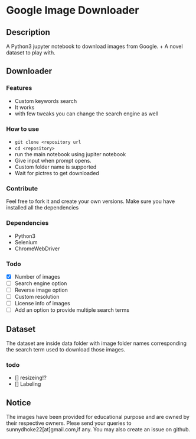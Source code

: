 # Google Image Downloader

## Description

A Python3 jupyter notebook to download images from Google. + A novel dataset to play with.

## Downloader

### Features

- Custom keywords search
- It works
- with few tweaks you can change the search engine as well

### How to use

- `git clone <repository url`
- `cd <repository>`
- run the main notebook using jupiter notebook
- Give input when prompt opens.
- Custom folder name is supported
- Wait for pictres to get downloaded

### Contribute

Feel free to fork it and create your own versions. Make sure you have installed all the dependencies

### Dependencies

- Python3
- Selenium
- ChromeWebDriver

### Todo

- [x] Number of images
- [ ] Search engine option
- [ ] Reverse image option
- [ ] Custom resolution
- [ ] License info of images
- [ ] Add an option to provide multiple search terms

## Dataset

The dataset are inside data folder with image folder names corresponding the search term used to download those images.

### todo

- [] resizeing!?
- [] Labeling

## Notice

The images have been provided for educational purpose and are owned by their respective owners. Plese send your queries to sunnydhoke22[at]gmail.com,if any. You may also create an issue on github.

